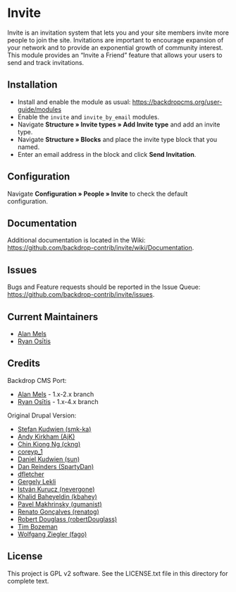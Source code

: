 Invite
======================
Invite is an invitation system that lets you and your site members invite more
people to join the site. Invitations are important to encourage expansion of
your network and to provide an exponential growth of community interest. This
module provides an “Invite a Friend” feature that allows your users to send and
track invitations.

Installation
------------
* Install and enable the module as usual: https://backdropcms.org/user-guide/modules
* Enable the `invite` and `invite_by_email` modules.
* Navigate **Structure » Invite types » Add Invite type** and add an invite type.
* Navigate **Structure » Blocks** and place the invite type block that you
  named.
* Enter an email address in the block and click **Send Invitation**.

Configuration
-------------
Navigate  **Configuration » People » Invite** to check the default configuration.

Documentation
-------------

Additional documentation is located in the Wiki:
https://github.com/backdrop-contrib/invite/wiki/Documentation.

Issues
------
Bugs and Feature requests should be reported in the Issue Queue:
https://github.com/backdrop-contrib/invite/issues.

Current Maintainers
-----------
* [Alan Mels](https://github.com/alanmels)
* [Ryan Osītis](https://github.com/rositis)


Credits
-------------------
Backdrop CMS Port:
* [Alan Mels](https://github.com/alanmels) - 1.x-2.x branch
* [Ryan Osītis](https://github.com/rositis) - 1.x-4.x branch

Original Drupal Version:
* [Stefan Kudwien (smk-ka)](https://www.drupal.org/user/48898)
* [Andy Kirkham (AjK)](https://www.drupal.org/user/39030)
* [Chin Kiong Ng (ckng)](https://www.drupal.org/user/16307)
* [coreyp_1](https://www.drupal.org/user/32335)
* [Daniel Kudwien (sun)](https://www.drupal.org/user/54136)
* [Dan Reinders (SpartyDan)](https://www.drupal.org/user/609056)
* [dfletcher](https://www.drupal.org/user/72475)
* [Gergely Lekli](https://www.drupal.org/user/930940)
* [István Kurucz (nevergone)](https://www.drupal.org/user/58654)
* [Khalid Baheyeldin (kbahey)](https://www.drupal.org/user/4063)
* [Pavel Makhrinsky (gumanist)](https://www.drupal.org/user/773216)
* [Renato Gonçalves (renatog)](https://www.drupal.org/user/3326031)
* [Robert Douglass (robertDouglass)](https://www.drupal.org/user/5449)
* [Tim Bozeman](https://www.drupal.org/user/2241356)
* [Wolfgang Ziegler (fago)](https://www.drupal.org/user/16747)

License
-------------------
This project is GPL v2 software.
See the LICENSE.txt file in this directory for complete text.


